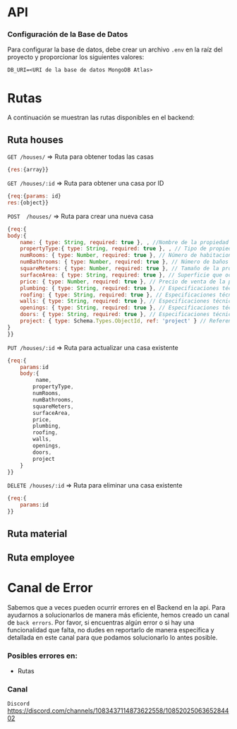 # API 

### Configuración de la Base de Datos

Para configurar la base de datos, debe crear un archivo `.env` en la raíz del proyecto y proporcionar los siguientes valores:

```env
DB_URI=<URI de la base de datos MongoDB Atlas>

```
# Rutas
A continuación se muestran las rutas disponibles en el backend:

## Ruta houses

`GET /houses/` => Ruta para obtener todas las casas <br>
```javascript
{res:{array}}
```
`GET /houses/:id` => Ruta para obtener una casa por ID <br>
```javascript
{req:{params: id}
res:{object}}
```

`POST  /houses/` =>  Ruta para crear una nueva casa <br>
```javascript
{req:{
body:{
    name: { type: String, required: true }, , //Nombre de la propiedad
    propertyType:{ type: String, required: true }, , // Tipo de propiedad (casa, apartamento, terreno, etc.)
    numRooms: { type: Number, required: true }, // Número de habitaciones
    numBathrooms: { type: Number, required: true }, // Número de baños
    squareMeters: { type: Number, required: true }, // Tamaño de la propiedad en metros cuadrados
    surfaceArea: { type: String, required: true }, // Superficie que ocupa la propiedad
    price: { type: Number, required: true }, // Precio de venta de la propiedad
    plumbing: { type: String, required: true }, // Especificaciones técnicas de las cañerías
    roofing: { type: String, required: true }, // Especificaciones técnicas del techo
    walls: { type: String, required: true }, // Especificaciones técnicas de las paredes
    openings: { type: String, required: true }, // Especificaciones técnicas de las aberturas
    doors: { type: String, required: true }, // Especificaciones técnicas de las puertas
    project: { type: Schema.Types.ObjectId, ref: 'project' } // Referencia al proyecto al que pertenece la propiedad
}
}}
```
`PUT /houses/:id` => Ruta para actualizar 
una casa existente <br>

```javascript
{req:{
    params:id
    body:{
         name,
        propertyType,
        numRooms,
        numBathrooms,
        squareMeters,
        surfaceArea,
        price,
        plumbing,
        roofing,
        walls,
        openings,
        doors,
        project
    }
}}
```

`DELETE /houses/:id` => Ruta para eliminar una casa existente <br>
```javascript
{req:{
    params:id
}}


```

## Ruta material

## Ruta employee




# Canal de Error

 Sabemos que a veces pueden ocurrir errores en el Backend en la api. Para ayudarnos a solucionarlos de manera más eficiente, hemos creado un canal de `back errors`. Por favor, si encuentras algún error o si hay una funcionalidad que falta, no dudes en reportarlo de manera específica y detallada en este canal para que podamos solucionarlo lo antes posible.

 ### Posibles errores en:

 - Rutas

 

### Canal

`Discord` https://discord.com/channels/1083437114873622558/1085202506365284402

